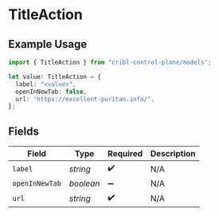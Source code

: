 # TitleAction

## Example Usage

```typescript
import { TitleAction } from "cribl-control-plane/models";

let value: TitleAction = {
  label: "<value>",
  openInNewTab: false,
  url: "https://excellent-puritan.info/",
};
```

## Fields

| Field              | Type               | Required           | Description        |
| ------------------ | ------------------ | ------------------ | ------------------ |
| `label`            | *string*           | :heavy_check_mark: | N/A                |
| `openInNewTab`     | *boolean*          | :heavy_minus_sign: | N/A                |
| `url`              | *string*           | :heavy_check_mark: | N/A                |